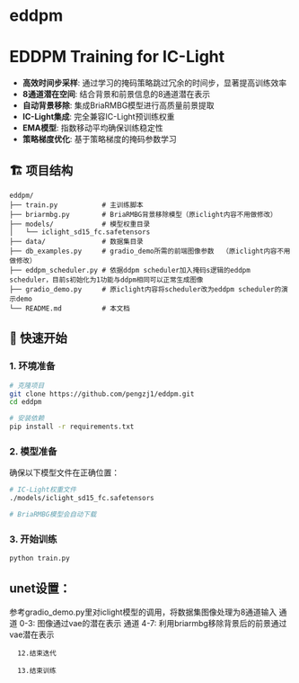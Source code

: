 # eddpm

# EDDPM Training for IC-Light


- **高效时间步采样**: 通过学习的掩码策略跳过冗余的时间步，显著提高训练效率
- **8通道潜在空间**: 结合背景和前景信息的8通道潜在表示
- **自动背景移除**: 集成BriaRMBG模型进行高质量前景提取
- **IC-Light集成**: 完全兼容IC-Light预训练权重
- **EMA模型**: 指数移动平均确保训练稳定性
- **策略梯度优化**: 基于策略梯度的掩码参数学习



## 🏗️ 项目结构

```
eddpm/
├── train.py           # 主训练脚本
├── briarmbg.py        # BriaRMBG背景移除模型（原iclight内容不用做修改）
├── models/            # 模型权重目录
│   └── iclight_sd15_fc.safetensors
├── data/              # 数据集目录
├── db_examples.py     # gradio_demo所需的前端图像参数  （原iclight内容不用做修改）
├── eddpm_scheduler.py # 依据ddpm scheduler加入掩码s逻辑的eddpm scheduler，目前s初始化为1功能与ddpm相同可以正常生成图像
├── gradio_demo.py     # 原iclight内容将scheduler改为eddpm scheduler的演示demo
└── README.md          # 本文档
```

## 🚀 快速开始

### 1. 环境准备

```bash
# 克隆项目
git clone https://github.com/pengzj1/eddpm.git
cd eddpm

# 安装依赖
pip install -r requirements.txt
```

### 2. 模型准备

确保以下模型文件在正确位置：

```bash
# IC-Light权重文件
./models/iclight_sd15_fc.safetensors

# BriaRMBG模型会自动下载
```

### 3. 开始训练

```bash
python train.py
```





## unet设置：
参考gradio_demo.py里对iclight模型的调用，将数据集图像处理为8通道输入
通道 0-3: 图像通过vae的潜在表示
通道 4-7: 利用briarmbg移除背景后的前景通过vae潜在表示



          

      12.结束迭代  

      13.结束训练  
